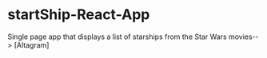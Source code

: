 # startShip-React-App
Single page app that displays a list of starships from the Star Wars movies--> [Altagram]
